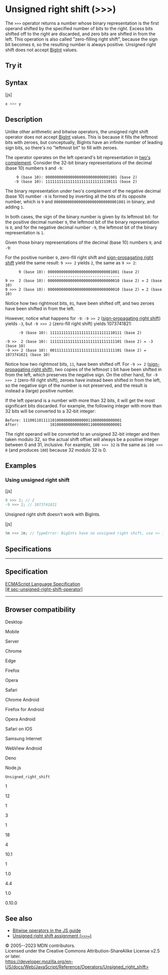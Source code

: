 Unsigned right shift (\>\>\>)
=============================

 
The `>>>` operator returns a number whose binary representation is the
first operand shifted by the specified number of bits to the right.
Excess bits shifted off to the right are discarded, and zero bits are
shifted in from the left. This operation is also called \"zero-filling
right shift\", because the sign bit becomes `0`, so the resulting number
is always positive. Unsigned right shift does not accept
[BigInt](../global_objects/bigint) values.


 
Try it 
------

 



 
Syntax
------

 
 
 
[js]


```js
x >>> y
```




 
Description
-----------

 
Unlike other arithmetic and bitwise operators, the unsigned right shift
operator does not accept [BigInt](../global_objects/bigint) values. This
is because it fills the leftmost bits with zeroes, but conceptually,
BigInts have an infinite number of leading sign bits, so there\'s no
\"leftmost bit\" to fill with zeroes.

The operator operates on the left operand\'s bit representation in
[two\'s complement](https://en.wikipedia.org/wiki/Two's_complement).
Consider the 32-bit binary representations of the decimal (base 10)
numbers `9` and `-9`:

```text
     9 (base 10): 00000000000000000000000000001001 (base 2)
    -9 (base 10): 11111111111111111111111111110111 (base 2)
```

The binary representation under two\'s complement of the negative
decimal (base 10) number `-9` is formed by inverting all the bits of its
opposite number, which is `9` and `00000000000000000000000000001001` in
binary, and adding `1`.

In both cases, the sign of the binary number is given by its leftmost
bit: for the positive decimal number `9`, the leftmost bit of the binary
representation is `0`, and for the negative decimal number `-9`, the
leftmost bit of the binary representation is `1`.

Given those binary representations of the decimal (base 10) numbers `9`,
and `-9`:

For the positive number `9`, zero-fill right shift and [sign-propagating
right shift](right_shift) yield the same result: `9 >>> 2` yields `2`,
the same as `9 >> 2`:

```text
      9 (base 10): 00000000000000000000000000001001 (base 2)
                   --------------------------------
9 >>  2 (base 10): 00000000000000000000000000000010 (base 2) = 2 (base 10)
9 >>> 2 (base 10): 00000000000000000000000000000010 (base 2) = 2 (base 10)
```

Notice how two rightmost bits, `01`, have been shifted off, and two
zeroes have been shifted in from the left.

However, notice what happens for `-9`: `-9 >> 2` ([sign-propagating
right shift](right_shift)) yields `-3`, but `-9 >>> 2` (zero-fill right
shift) yields 1073741821:

```text
      -9 (base 10): 11111111111111111111111111110111 (base 2)
                    --------------------------------
-9 >>  2 (base 10): 11111111111111111111111111111101 (base 2) = -3 (base 10)
-9 >>> 2 (base 10): 00111111111111111111111111111101 (base 2) = 1073741821 (base 10)
```

Notice how two rightmost bits, `11`, have been shifted off. For
`-9 >> 2` ([sign-propagating right shift](right_shift)), two copies of
the leftmost `1` bit have been shifted in from the left, which preserves
the negative sign. On the other hand, for `-9 >>> 2` (zero-fill right
shift), zeroes have instead been shifted in from the left, so the
negative sign of the number is not preserved, and the result is instead
a (large) positive number.

If the left operand is a number with more than 32 bits, it will get the
most significant bits discarded. For example, the following integer with
more than 32 bits will be converted to a 32-bit integer:

```text
Before: 11100110111110100000000000000110000000000001
After:              10100000000000000110000000000001
```

The right operand will be converted to an unsigned 32-bit integer and
then taken modulo 32, so the actual shift offset will always be a
positive integer between 0 and 31, inclusive. For example, `100 >>> 32`
is the same as `100 >>> 0` (and produces `100`) because 32 modulo 32 is
0.



 
Examples
--------


 
### Using unsigned right shift 

 
 
 
[js]


```js
9 >>> 2; // 2
-9 >>> 2; // 1073741821
```


Unsigned right shift doesn\'t work with BigInts.

 
 
[js]


```js
9n >>> 2n; // TypeError: BigInts have no unsigned right shift, use >> instead
```




Specifications
--------------

 
  -------------------------------------------------------------------------------------------------------------------------------------------------------
  Specification
  -------------------------------------------------------------------------------------------------------------------------------------------------------
  [ECMAScript Language Specification\
  [\#
  sec-unsigned-right-shift-operator]](https://tc39.es/ecma262/multipage/ecmascript-language-expressions.html#sec-unsigned-right-shift-operator)

  -------------------------------------------------------------------------------------------------------------------------------------------------------


Browser compatibility 
---------------------

 


Desktop

Mobile

Server

Chrome

Edge

Firefox

Opera

Safari

Chrome Android

Firefox for Android

Opera Android

Safari on IOS

Samsung Internet

WebView Android

Deno

Node.js

`Unsigned_right_shift`

1

12

1

3

1

18

4

10.1

1

1.0

4.4

1.0

0.10.0

 
See also 
--------

 
-   [Bitwise operators in the JS
    guide](https://developer.mozilla.org/en-US/docs/Web/JavaScript/Guide/Expressions_and_operators#bitwise_operators)
-   [Unsigned right shift assignment
    (`>>>=`)](unsigned_right_shift_assignment)



 
© 2005--2023 MDN contributors.\
Licensed under the Creative Commons Attribution-ShareAlike License v2.5
or later.\
https://developer.mozilla.org/en-US/docs/Web/JavaScript/Reference/Operators/Unsigned_right_shift>

